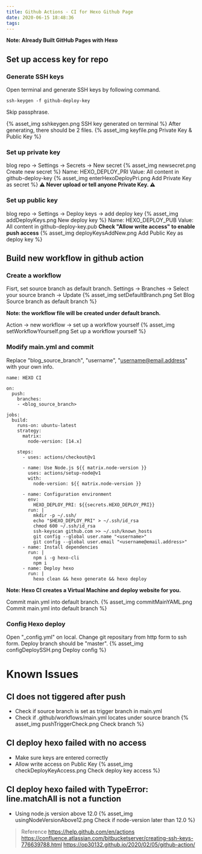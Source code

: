 ```yaml
---
title: Github Actions - CI for Hexo Github Page
date: 2020-06-15 18:48:36
tags:
---
```


**Note: Already Built GitHub Pages with Hexo**

## Set up access key for repo

### Generate SSH keys
Open terminal and generate SSH keys by following command.
```
ssh-keygen -f github-deploy-key
```
Skip passphrase.

<!-- more -->

{% asset_img sshkeygen.png SSH key generated on terminal %}
After generating, there should be 2 files.
{% asset_img keyfile.png Private Key & Public Key %}

### Set up private key
blog repo → Settings → Secrets → New secret
{% asset_img newsecret.png Create new secret %}
Name: HEXO_DEPLOY_PRI
Value: All content in github-deploy-key
{% asset_img enterHexoDeployPri.png Add Private Key as secret %}
**⚠ Never upload or tell anyone Private Key. ⚠**

### Set up public key
blog repo → Settings → Deploy keys → add deploy key
{% asset_img addDeployKeys.png New deploy key %}
Name: HEXO_DEPLOY_PUB
Value: All content in github-deploy-key.pub
**Check "Allow write access" to enable push access**
{% asset_img deployKeysAddNew.png Add Public Key as deploy key %}

## Build new workflow in github action

### Create a workflow
Fisrt, set source branch as default branch.
Settings -> Branches -> Select your source branch -> Update
{% asset_img setDefaultBranch.png Set Blog Source branch as default branch %}

**Note: the workflow file will be created under default branch.**

Action ->  new workflow -> set up a workflow yourself
{% asset_img setWorkflowYourself.png Set up a workflow yourself %}

### Modify main.yml and commit

Replace "blog_source_branch", "username", "username@email.address" with your own info.
```
name: HEXO CI

on:
  push:
    branches:
    - <blog_source_branch>

jobs:
  build:
    runs-on: ubuntu-latest
    strategy:
      matrix:
        node-version: [14.x]

    steps:
      - uses: actions/checkout@v1

      - name: Use Node.js ${{ matrix.node-version }}
        uses: actions/setup-node@v1
        with:
          node-version: ${{ matrix.node-version }}

      - name: Configuration environment
        env:
          HEXO_DEPLOY_PRI: ${{secrets.HEXO_DEPLOY_PRI}}
        run: |
          mkdir -p ~/.ssh/
          echo "$HEXO_DEPLOY_PRI" > ~/.ssh/id_rsa
          chmod 600 ~/.ssh/id_rsa
          ssh-keyscan github.com >> ~/.ssh/known_hosts
          git config --global user.name "<username>"
          git config --global user.email "<username@email.address>"
      - name: Install dependencies
        run: |
          npm i -g hexo-cli
          npm i
      - name: Deploy hexo
        run: |
          hexo clean && hexo generate && hexo deploy
```
**Note: Hexo CI creates a Virtual Machine and deploy website for you.**

Commit main.yml into default branch.
{% asset_img commitMainYAML.png Commit main.yml into default branch %}

### Config Hexo deploy
Open "_config.yml" on local.
Change git repositary from http form to ssh form.
Deploy branch should be "master".
{% asset_img configDeploySSH.png Deploy config %}

# Known Issues

## CI does not tiggered after push

* Check if source branch is set as trigger branch in main.yml
* Check if .github/workflows/main.yml locates under source branch
{% asset_img pushTriggerCheck.png Check branch %}

## CI deploy hexo failed with no access

* Make sure keys are entered correctly
* Allow write access on Public Key
{% asset_img checkDeployKeyAccess.png Check deploy key access %}

## CI deploy hexo failed with TypeError: line.matchAll is not a function

* Using node.js version above 12.0
{% asset_img usingNodeVersionAbove12.png Check if node-version later than 12.0 %}

> Reference
> https://help.github.com/en/actions
> https://confluence.atlassian.com/bitbucketserver/creating-ssh-keys-776639788.html
> https://op30132.github.io/2020/02/05/github-action/
